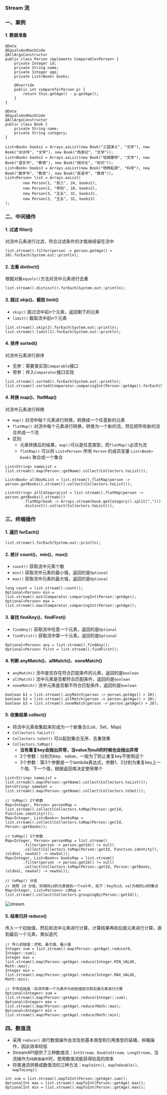 ### Stream 流
### 一、案例
#### 1. 数据准备
```
@Data
@EqualsAndHashCode
@AllArgsConstructor
public class Person implements Comparable<Person> {
    private Integer id;
    private String name;
    private Integer age;
    private List<Book> books;

    @Override
    public int compareTo(Person p) {
        return this.getAge() - p.getAge();
    }
}

@Data
@EqualsAndHashCode
@AllArgsConstructor
public class Book {
    private String name;
    private String category;
}

List<Book> books1 = Arrays.asList(new Book("三国演义", "文学"), new Book("水浒传", "文学"), new Book("西游记", "文学"));
List<Book> books2 = Arrays.asList(new Book("哈姆雷特", "文学"), new Book("语文书", "教育"), new Book("相对论", "知识"));
List<Book> books3 = Arrays.asList(new Book("物种起源", "科学"), new Book("数学书", "教育"), new Book("英语书", "教育"));
List<Person> list = Arrays.asList(
        new Person(1, "张三", 24, books1),
        new Person(2, "李四", 18, books2),
        new Person(3, "王五", 32, books3),
        new Person(3, "王五", 32, books3)
);
```



### 二、中间操作
#### 1. 过滤 filter()
对流中元素进行过滤，符合过滤条件的才能继续留在流中

```
list.stream().filter(person -> person.getAge() > 20).forEach(System.out::println);
```

#### 2. 去重 distinct()
根据对象`equals()`方法对流中元素进行去重

```
list.stream().distinct().forEach(System.out::println);
```


#### 3. 跳过 skip()、截取 limit()
* `skip()` 跳过流中前n个元素，返回剩下的元素
* `limit()` 截取流中前n个元素

```
list.stream().skip(2).forEach(System.out::println);
list.stream().limit(1).forEach(System.out::println);
```

#### 4. 排序 sorted()
对流中元素进行排序
* 无参：需要类实现`Comparable`接口
* 带参：传入`Comparator`接口实现

```
list.stream().sorted().forEach(System.out::println);
list.stream().sorted(Comparator.comparingInt(Person::getAge)).forEach(System.out::println);
```

#### 4. 转换 map()、flatMap()
对流中元素进行转换
* `map()`      对流中每个元素进行转换，转换成一个任意新的元素
* `flatMap()`  对流中每个元素进行转换，转换为一个新的流，然后把所有新的流合并成一个流
* 区别
  * 元素转换后的结果，`map()`可以是任意类型，而`flatMap()`必须为流
  * `flatMap()` 可以将 `List<Person>` 所有 `Person` 的成员变量 `List<Book> books` 聚合成一个集合


```
List<String> nameList = list.stream().map(Person::getName).collect(Collectors.toList());

List<Book> allBookList = list.stream().flatMap(person -> person.getBooks().stream()).collect(Collectors.toList());

List<String> allCategoryList = list.stream().flatMap(person -> person.getBooks().stream())
        .flatMap(book -> Arrays.stream(book.getCategory().split(",")))
        .distinct().collect(Collectors.toList());
```



### 三、终端操作
#### 1. 遍历 forEach()
```
list.stream().forEach(System.out::println);
```

#### 2. 统计 count()、min()、max()
* `count()`  获取流中元素个数
* `min()`    获取流中元素的最小值，返回的是`Optional`
* `max()`    获取流中元素的最大值，返回的是`Optional`

```
long count = list.stream().count();
Optional<Person> min = list.stream().min(Comparator.comparingInt(Person::getAge));
Optional<Person> max = list.stream().max(Comparator.comparingInt(Person::getAge));
```

#### 3. 查找 findAny()、findFirst()
* `findAny()`    获取流中任意一个元素，返回的是`Optional`
* `findFirst()`  获取流中第一个元素，返回的是`Optional`

```
Optional<Person> any = list.stream().findAny();
Optional<Person> first = list.stream().findFirst();
```


#### 4. 判断 anyMatch()、allMatch()、noneMatch()
* `anyMatch()`   流中是否存在符合匹配条件的元素，返回的是`boolean`
* `allMatch()`   流中元素是否都符合匹配条件，返回的是`boolean`
* `noneMatch()`  流中元素是否都不符合匹配条件，返回的是`boolean`


```
boolean b1 = list.stream().anyMatch(person -> person.getAge() > 20);   
boolean b2 = list.stream().allMatch(person -> person.getAge() > 20);   
boolean b3 = list.stream().noneMatch(person -> person.getAge() > 20);  
```



#### 5. 收集结果 collect()
* 将流中元素收集起来形成为一个新集合(List、Set、Map)
* `Collectors.toList()`
* `Collectors.toSet()`  可以起到集合无序、去重效果
* `Collectors.toMap()`
  * **当有重复key会抛出异常，当value为null的时候也会抛出异常**
  * 2个参数：分别为key、value，一般为了防止重复key不使用这个
  * 3个参数：第3个参数是一个lambda表达式，参数1、2分别为重复key上一个值、下一个值，根据返回值决定使用哪个

```
List<String> nameList = list.stream().map(Person::getName).collect(Collectors.toList());
Set<String> nameSet = list.stream().map(Person::getName).collect(Collectors.toSet());

// toMap() 2个参数
Map<Integer, Person> personMap = list.stream().collect(Collectors.toMap(Person::getId, Function.identity()));
Map<Integer, List<Book>> booksMap = list.stream().collect(Collectors.toMap(Person::getId, Person::getBooks));

// toMap() 3个参数
Map<Integer, Person> personMap = list.stream()
        .filter(person -> person.getId() != null)
        .collect(Collectors.toMap(Person::getId, Function.identity(), (oldVal, newVal) -> newVal));
Map<Integer, List<Book>> booksMap = list.stream()
        .filter(person -> person.getId() != null)
        .collect(Collectors.toMap(Person::getId, Person::getBooks, (oldVal, newVal) -> newVal));
        
// toMap() 分组
// 按照 id 分组，将相同id的元素放到一个val中, 如下：key为id，val为相同id的集合
Map<Integer, List<Person>> idMap = list.stream().collect(Collectors.groupingBy(Person::getId));
```

![stream](https://fgq233.github.io/imgs/java/stream.png)


#### 5. 结果归并 reduce()
传入一个初始值，然后和流中元素进行计算，计算结果再和后面元素进行计算，直到最后一个元素，类似迭代

```
// 传入初始值：求和、最大值、最小值   
Integer sum = list.stream().map(Person::getAge).reduce(0, Integer::sum);
Integer max = list.stream().map(Person::getAge).reduce(Integer.MIN_VALUE, Math::max);
Integer min = list.stream().map(Person::getAge).reduce(Integer.MAX_VALUE, Math::min);

// 不传初始值：将流中第一个元素作为初始值依次和后面元素进行计算
Optional<Integer> sum = list.stream().map(Person::getAge).reduce(Integer::sum);
Optional<Integer> max = list.stream().map(Person::getAge).reduce(Math::max);
Optional<Integer> min = list.stream().map(Person::getAge).reduce(Math::min);
```


### 四、数值流
* 采用 `reduce()` 进行数值操作会涉及到基本类型和引用类型的装箱、拆箱操作，因此效率较低
* StreamAPI提供了三种数值流：`IntStream、DoubleStream、LongStream`，当流操作为`纯数值操作`时，使用数值流能获得较高的效率
* 将普通流转换成数值流的三种方法：`mapToInt()、mapToDouble()、mapToLong()`

```
int sum = list.stream().mapToInt(Person::getAge).sum();
OptionalInt max = list.stream().mapToInt(Person::getAge).max();
OptionalInt min = list.stream().mapToInt(Person::getAge).max();
```
